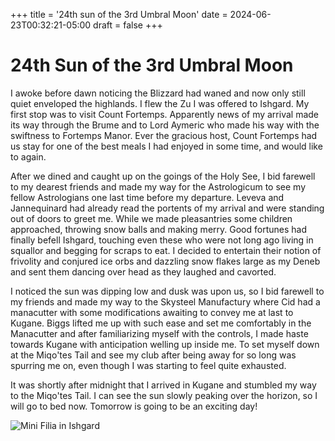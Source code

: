 +++
title = '24th sun of the 3rd Umbral Moon'
date = 2024-06-23T00:32:21-05:00
draft = false
+++

# 24th Sun of the 3rd Umbral Moon

I awoke before dawn noticing the Blizzard had waned and now only still quiet enveloped the highlands. I flew the Zu I was offered to Ishgard. My first stop was to visit Count Fortemps. Apparently news of my arrival made its way through the Brume and to Lord Aymeric who made his way with the swiftness to Fortemps Manor. Ever the gracious host, Count Fortemps had us stay for one of the best meals I had enjoyed in some time, and would like to again.

After we dined and caught up on the goings of the Holy See, I bid farewell to my dearest friends and made my way for the Astrologicum to see my fellow Astrologians one last time before my departure. Leveva and Jannequinard had already read the portents of my arrival and were standing out of doors to greet me. While we made pleasantries some children approached, throwing snow balls and making merry. Good fortunes had finally befell Ishgard, touching even these who were not long ago living in squallor and begging for scraps to eat. I decided to entertain their notion of frivolity and conjured ice orbs and dazzling snow flakes large as my Deneb and sent them dancing over head as they laughed and cavorted.

I noticed the sun was dipping low and dusk was upon us, so I bid farewell to my friends and made my way to the Skysteel Manufactury where Cid had a manacutter with some modifications awaiting to convey me at last to Kugane. Biggs lifted me up with such ease and set me comfortably in the Manacutter and after familiarizing myself with the controls, I made haste towards Kugane with anticipation welling up inside me. To set myself down at the Miqo'tes Tail and see my club after being away for so long was spurring me on, even though I was starting to feel quite exhausted.

It was shortly  after midnight that I arrived in Kugane and stumbled my way to the Miqo'tes Tail. I can see the sun slowly peaking over the horizon, so I will go to bed now. Tomorrow is going to be an exciting day!

![Mini Filia in Ishgard](https://live.staticflickr.com/65535/53809872643_3d0ccd1bd4_b.jpg)